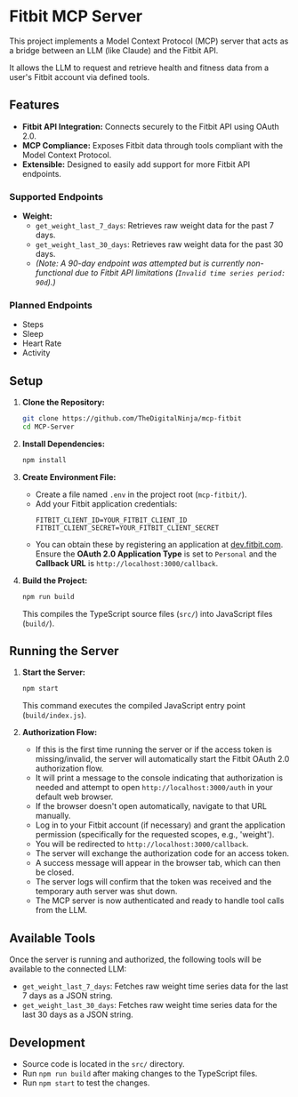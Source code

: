 # Fitbit MCP Server

This project implements a Model Context Protocol (MCP) server that acts as a bridge between an LLM (like Claude) and the Fitbit API.

It allows the LLM to request and retrieve health and fitness data from a user's Fitbit account via defined tools.

## Features

*   **Fitbit API Integration:** Connects securely to the Fitbit API using OAuth 2.0.
*   **MCP Compliance:** Exposes Fitbit data through tools compliant with the Model Context Protocol.
*   **Extensible:** Designed to easily add support for more Fitbit API endpoints.

### Supported Endpoints

*   **Weight:**
    *   `get_weight_last_7_days`: Retrieves raw weight data for the past 7 days.
    *   `get_weight_last_30_days`: Retrieves raw weight data for the past 30 days.
    *   *(Note: A 90-day endpoint was attempted but is currently non-functional due to Fitbit API limitations (`Invalid time series period: 90d`).)*

### Planned Endpoints

*   Steps
*   Sleep
*   Heart Rate
*   Activity

## Setup

1.  **Clone the Repository:**
    ```bash
    git clone https://github.com/TheDigitalNinja/mcp-fitbit
    cd MCP-Server
    ```

2.  **Install Dependencies:**
    ```bash
    npm install
    ```

3.  **Create Environment File:**
    *   Create a file named `.env` in the project root (`mcp-fitbit/`).
    *   Add your Fitbit application credentials:
        ```dotenv
        FITBIT_CLIENT_ID=YOUR_FITBIT_CLIENT_ID
        FITBIT_CLIENT_SECRET=YOUR_FITBIT_CLIENT_SECRET
        ```
    *   You can obtain these by registering an application at [dev.fitbit.com](https://dev.fitbit.com/). Ensure the **OAuth 2.0 Application Type** is set to `Personal` and the **Callback URL** is `http://localhost:3000/callback`.

4.  **Build the Project:**
    ```bash
    npm run build
    ```
    This compiles the TypeScript source files (`src/`) into JavaScript files (`build/`).

## Running the Server

1.  **Start the Server:**
    ```bash
    npm start
    ```
    This command executes the compiled JavaScript entry point (`build/index.js`).

2.  **Authorization Flow:**
    *   If this is the first time running the server or if the access token is missing/invalid, the server will automatically start the Fitbit OAuth 2.0 authorization flow.
    *   It will print a message to the console indicating that authorization is needed and attempt to open `http://localhost:3000/auth` in your default web browser.
    *   If the browser doesn't open automatically, navigate to that URL manually.
    *   Log in to your Fitbit account (if necessary) and grant the application permission (specifically for the requested scopes, e.g., 'weight').
    *   You will be redirected to `http://localhost:3000/callback`.
    *   The server will exchange the authorization code for an access token.
    *   A success message will appear in the browser tab, which can then be closed.
    *   The server logs will confirm that the token was received and the temporary auth server was shut down.
    *   The MCP server is now authenticated and ready to handle tool calls from the LLM.

## Available Tools

Once the server is running and authorized, the following tools will be available to the connected LLM:

*   `get_weight_last_7_days`: Fetches raw weight time series data for the last 7 days as a JSON string.
*   `get_weight_last_30_days`: Fetches raw weight time series data for the last 30 days as a JSON string.

## Development

*   Source code is located in the `src/` directory.
*   Run `npm run build` after making changes to the TypeScript files.
*   Run `npm start` to test the changes.
